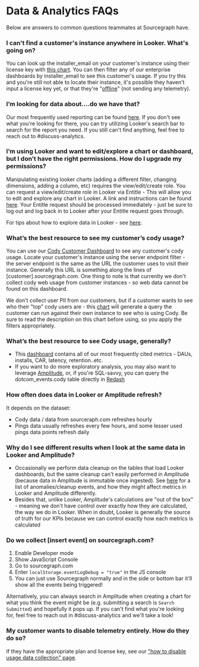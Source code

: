 # Data & Analytics FAQs

Below are answers to common questions teammates at Sourcegraph have.

### I can't find a customer's instance anywhere in Looker. What's going on?

You can look up the installer_email on your customer's instance using their license key with [this chart](https://sourcegraph.looker.com/looks/1597?toggle=fil). You can then filter any of our enterprise dashboards by installer_email to see this customer's usage. If you try this and you're still not able to locate their instance, it's possible they haven't input a license key yet, or that they're "[offline](https://sourcegraph.looker.com/looks/1527)" (not sending any telemetry).

### I’m looking for data about….do we have that?

Our most frequently used reporting can be found [here](reports.md#notable-reports). If you don't see what you're looking for there, you can try utilizing Looker's search bar to search for the report you need. If you still can't find anything, feel free to reach out to #discuss-analytics.

### I’m using Looker and want to edit/explore a chart or dashboard, but I don’t have the right permissions. How do I upgrade my permissions?

Manipulating existing looker charts (adding a different filter, changing dimensions, adding a column, etc) requires the view/edit/create role. You can request a view/edit/create role in Looker via Entitle - This will allow you to edit and explore any chart in Looker. A link and instructions can be found [here](reports.md#how-do-i-get-access-to-looker). Your Entitle request should be processed immediately - just be sure to log out and log back in to Looker after your Entitle request goes through.

For tips about how to explore data in Looker - see [here](reports.md#how-to-use-looker).

### What’s the best resource to see my customer’s cody usage?

You can use our [Cody Customer Dashboard](https://sourcegraph.looker.com/dashboards/503?Server+Endpoint=podium.sourcegraphcloud.com&Date=30+day&Minutes+Saved+per+Chat=5&Minutes+Saved+per+Command+=5&Minutes+Saved+per+Completion+=2) to see any customer's cody usage. Locate your customer's instance using the server endpoint filter - the server endpoint is the same as the URL the customer uses to visit their instance. Generally this URL is something along the lines of [customer].sourcegraph.com. One thing to note is that currenlty we don't collect cody web usage from customer instances - so web data cannot be found on this dashboard.

We don't collect user PII from our customers, but if a customer wants to see who their "top" cody users are - this [chart](https://sourcegraph.looker.com/looks/1707?toggle=fil,pik) will generate a query the customer can run against their own instance to see who is using Cody. Be sure to read the description on this chart before using, so you apply the filters appropriately.

### What’s the best resource to see Cody usage, generally?

- This [dashboard](https://sourcegraph.looker.com/dashboards/476?Server+Endpoint=&IDE=) contains all of our most frequently cited metrics - DAUs, installs, CAR, latency, retention..etc.
- If you want to do more exploratory analysis, you may also want to leverage [Amplitude](amplitude.md#amplitude), or, if you're SQL-savvy, you can query the dotcom_events.cody table directly in [Redash](reports.md##what-is-redash)

### How often does data in Looker or Amplitude refresh?

It depends on the dataset:

- Cody data / data from sourceraph.com refreshes hourly
- Pings data usually refreshes every few hours, and some lesser used pings data points refresh daily

### Why do I see different results when I look at the same data in Looker and Amplitude?

- Occasionally we perform data cleanup on the tables that load Looker dashboards, but the same cleanup can't easily performed in Amplitude (because data in Amplitude is immutable once ingested). See [here](https://docs.google.com/spreadsheets/d/1VM6sbPZ9sY9lt-ngya706n2dIKZrvMA_0O1FtGj6Qh4/edit#gid=0) for a list of anomalies/cleanup events, and how they might affect metrics in Looker and Amplitude differently.
- Besides that, unlike Looker, Amplitude's calculations are "out of the box" - meaning we don't have control over exactly how they are calculated, the way we do in Looker. When in doubt, Looker is generally the source of truth for our KPIs because we can control exactly how each metrics is calculated

### Do we collect [insert event] on sourcegraph.com?

1. Enable Developer mode
2. Show JavaScript Console
3. Go to sourcegraph.com
4. Enter `localStorage.eventLogDebug = "true"` in the JS console
5. You can just use Sourcegraph normally and in the side or bottom bar it'll show all the events being triggered!

Alternatively, you can always search in Amplitude when creating a chart for what you think the event might be (e.g. submitting a search is `Search Submitted`) and hopefully it pops up. If you can't find what you're looking for, feel free to reach out in #discuss-analytics and we'll take a look!

### My customer wants to disable telemetry entirely. How do they do so?

If they have the appropriate plan and license key, see our ["how to disable usage data collection" page](how-to-airgap-disable-telemetry.md).
